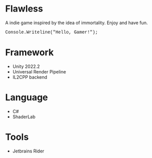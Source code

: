 # Flawless
A indie game inspired by the idea of immortality.
Enjoy and have fun.

<font face = "Courier"> Console.Writeline("Hello, Gamer!"); </font>

# Framework
- Unity 2022.2
- Universal Render Pipeline
- IL2CPP backend

# Language
- C#
- ShaderLab

# Tools
- Jetbrains Rider
